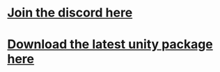 # [Join the discord here](https://poiyomi.com)
# [Download the latest unity package here](https://github.com/poiyomi/PoiyomiToonShader/releases/latest)

